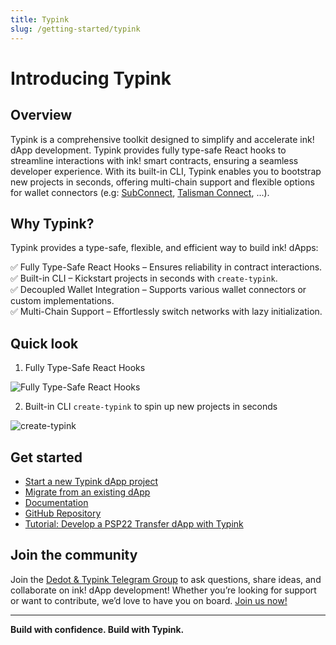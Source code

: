 ```yaml
---
title: Typink
slug: /getting-started/typink
---
```


# Introducing Typink

## Overview

Typink is a comprehensive toolkit designed to simplify and accelerate ink! dApp development. Typink provides fully type-safe React hooks to streamline interactions with ink! smart contracts, ensuring a seamless developer experience. With its built-in CLI, Typink enables you to bootstrap new projects in seconds, offering multi-chain support and flexible options for wallet connectors (e.g: [SubConnect](https://github.com/Koniverse/SubConnect-v2), [Talisman Connect](https://github.com/TalismanSociety/talisman-connect), ...).

## Why Typink?

Typink provides a type-safe, flexible, and efficient way to build ink! dApps:

✅ Fully Type-Safe React Hooks – Ensures reliability in contract interactions. <br/>
✅ Built-in CLI – Kickstart projects in seconds with `create-typink`. <br/>
✅ Decoupled Wallet Integration – Supports various wallet connectors or custom implementations. <br/>
✅ Multi-Chain Support – Effortlessly switch networks with lazy initialization. <br/>


## Quick look

1. Fully Type-Safe React Hooks

![Fully Type-Safe React Hooks](https://docs.dedot.dev/~gitbook/image?url=https%3A%2F%2F486742009-files.gitbook.io%2F%7E%2Ffiles%2Fv0%2Fb%2Fgitbook-x-prod.appspot.com%2Fo%2Fspaces%252FMrQp7F5eE70nr7yUHeEZ%252Fuploads%252F0O9vuGWWnB13Bt1sW28o%252Ftypink-suggestions.gif%3Falt%3Dmedia%26token%3Dd4ac08dc-0286-42ad-835a-a53038f7a74c&width=768&dpr=2&quality=100&sign=f35c0200&sv=2)

2. Built-in CLI `create-typink` to spin up new projects in seconds

![create-typink](https://docs.dedot.dev/~gitbook/image?url=https%3A%2F%2F486742009-files.gitbook.io%2F%7E%2Ffiles%2Fv0%2Fb%2Fgitbook-x-prod.appspot.com%2Fo%2Fspaces%252FMrQp7F5eE70nr7yUHeEZ%252Fuploads%252FqzCwGVTJqyrqi8MSC6aW%252Fimage.png%3Falt%3Dmedia%26token%3D03aacbe8-996c-4c32-8284-c340570e512a&width=768&dpr=2&quality=100&sign=489982ed&sv=2)

## Get started

- [Start a new Typink dApp project](https://docs.dedot.dev/typink/getting-started/start-a-new-dapp)
- [Migrate from an existing dApp](https://docs.dedot.dev/typink/getting-started/migrate-from-existing-dapp)
- [Documentation](https://docs.dedot.dev/typink)
- [GitHub Repository](https://github.com/dedotdev/typink)
- [Tutorial: Develop a PSP22 Transfer dApp with Typink](https://docs.dedot.dev/help-and-faq/tutorials/develop-ink-dapp-using-typink)

## Join the community

Join the [Dedot & Typink Telegram Group](https://t.me/JoinDedot) to ask questions, share ideas, and collaborate on ink! dApp development! Whether you’re looking for support or want to contribute, we’d love to have you on board. [Join us now!](https://t.me/JoinDedot)

---
**Build with confidence. Build with Typink.**
